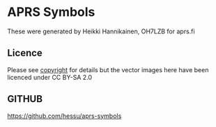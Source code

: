 # APRS Symbols
These were generated by Heikki Hannikainen, OH7LZB for aprs.fi

## Licence
Please see [copyright](COPYRIGHT.md) for details but the vector images here have been 
licenced under CC BY-SA 2.0

## GITHUB
https://github.com/hessu/aprs-symbols
